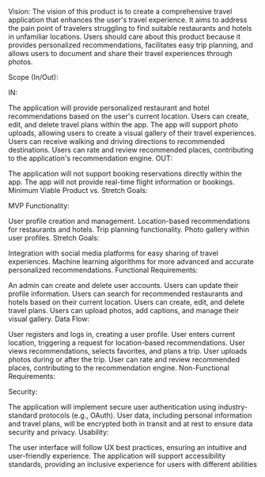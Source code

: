 Vision:
The vision of this product is to create a comprehensive travel application that enhances the user's travel experience. It aims to address the pain point of travelers struggling to find suitable restaurants and hotels in unfamiliar locations. Users should care about this product because it provides personalized recommendations, facilitates easy trip planning, and allows users to document and share their travel experiences through photos.

Scope (In/Out):

IN:

The application will provide personalized restaurant and hotel recommendations based on the user's current location.
Users can create, edit, and delete travel plans within the app.
The app will support photo uploads, allowing users to create a visual gallery of their travel experiences.
Users can receive walking and driving directions to recommended destinations.
Users can rate and review recommended places, contributing to the application's recommendation engine.
OUT:

The application will not support booking reservations directly within the app.
The app will not provide real-time flight information or bookings.
Minimum Viable Product vs. Stretch Goals:

MVP Functionality:

User profile creation and management.
Location-based recommendations for restaurants and hotels.
Trip planning functionality.
Photo gallery within user profiles.
Stretch Goals:

Integration with social media platforms for easy sharing of travel experiences.
Machine learning algorithms for more advanced and accurate personalized recommendations.
Functional Requirements:

An admin can create and delete user accounts.
Users can update their profile information.
Users can search for recommended restaurants and hotels based on their current location.
Users can create, edit, and delete travel plans.
Users can upload photos, add captions, and manage their visual gallery.
Data Flow:

User registers and logs in, creating a user profile.
User enters current location, triggering a request for location-based recommendations.
User views recommendations, selects favorites, and plans a trip.
User uploads photos during or after the trip.
User can rate and review recommended places, contributing to the recommendation engine.
Non-Functional Requirements:

Security:

The application will implement secure user authentication using industry-standard protocols (e.g., OAuth).
User data, including personal information and travel plans, will be encrypted both in transit and at rest to ensure data security and privacy.
Usability:

The user interface will follow UX best practices, ensuring an intuitive and user-friendly experience.
The application will support accessibility standards, providing an inclusive experience for users with different abilities